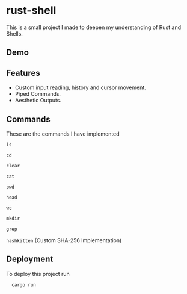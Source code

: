 
# rust-shell

This is a small project I made to deepen my understanding of Rust and Shells.
## Demo

## Features

- Custom input reading, history and cursor movement.
- Piped Commands.
- Aesthetic Outputs.

## Commands

These are the commands I have implemented

`ls`

`cd`

`clear`

`cat`

`pwd`

`head`

`wc`

`mkdir`

`grep`

`hashkitten` (Custom SHA-256 Implementation)

## Deployment

To deploy this project run

```bash
  cargo run
```

